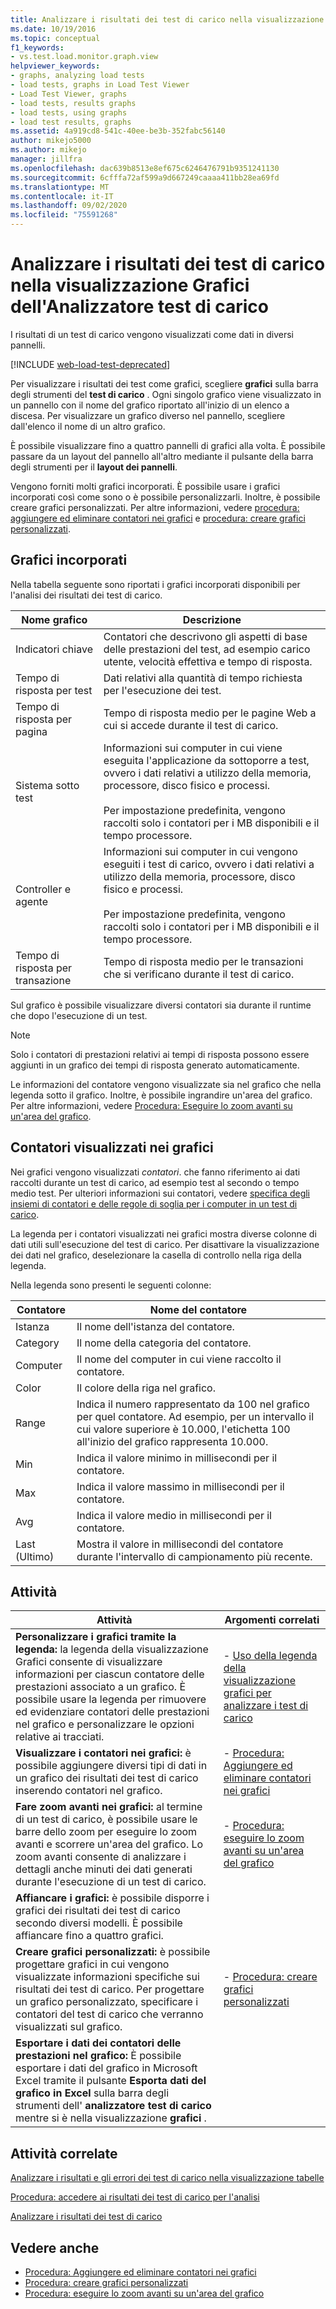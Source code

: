 ```yaml
---
title: Analizzare i risultati dei test di carico nella visualizzazione Grafici dell'Analizzatore test di carico
ms.date: 10/19/2016
ms.topic: conceptual
f1_keywords:
- vs.test.load.monitor.graph.view
helpviewer_keywords:
- graphs, analyzing load tests
- load tests, graphs in Load Test Viewer
- Load Test Viewer, graphs
- load tests, results graphs
- load tests, using graphs
- load test results, graphs
ms.assetid: 4a919cd8-541c-40ee-be3b-352fabc56140
author: mikejo5000
ms.author: mikejo
manager: jillfra
ms.openlocfilehash: dac639b8513e8ef675c6246476791b9351241130
ms.sourcegitcommit: 6cfffa72af599a9d667249caaaa411bb28ea69fd
ms.translationtype: MT
ms.contentlocale: it-IT
ms.lasthandoff: 09/02/2020
ms.locfileid: "75591268"
---
```

# <a name="analyze-load-test-results-in-the-graphs-view-of-the-load-test-analyzer"></a>Analizzare i risultati dei test di carico nella visualizzazione Grafici dell'Analizzatore test di carico

I risultati di un test di carico vengono visualizzati come dati in diversi pannelli.

[!INCLUDE [web-load-test-deprecated](includes/web-load-test-deprecated.md)]

Per visualizzare i risultati dei test come grafici, scegliere **grafici** sulla barra degli strumenti del **test di carico** . Ogni singolo grafico viene visualizzato in un pannello con il nome del grafico riportato all'inizio di un elenco a discesa. Per visualizzare un grafico diverso nel pannello, scegliere dall'elenco il nome di un altro grafico.

È possibile visualizzare fino a quattro pannelli di grafici alla volta. È possibile passare da un layout del pannello all'altro mediante il pulsante della barra degli strumenti per il **layout dei pannelli**.

Vengono forniti molti grafici incorporati. È possibile usare i grafici incorporati così come sono o è possibile personalizzarli. Inoltre, è possibile creare grafici personalizzati. Per altre informazioni, vedere [procedura: aggiungere ed eliminare contatori nei grafici](../test/how-to-add-and-delete-counters-on-graphs-in-load-test-results.md) e [procedura: creare grafici personalizzati](../test/how-to-create-custom-graphs-in-load-test-results.md).

## <a name="built-in-graphs"></a>Grafici incorporati

Nella tabella seguente sono riportati i grafici incorporati disponibili per l'analisi dei risultati dei test di carico.

|Nome grafico|Descrizione|
|-|-|
|Indicatori chiave|Contatori che descrivono gli aspetti di base delle prestazioni del test, ad esempio carico utente, velocità effettiva e tempo di risposta.|
|Tempo di risposta per test|Dati relativi alla quantità di tempo richiesta per l'esecuzione dei test.|
|Tempo di risposta per pagina|Tempo di risposta medio per le pagine Web a cui si accede durante il test di carico.|
|Sistema sotto test|Informazioni sui computer in cui viene eseguita l'applicazione da sottoporre a test, ovvero i dati relativi a utilizzo della memoria, processore, disco fisico e processi.<br /><br /> Per impostazione predefinita, vengono raccolti solo i contatori per i MB disponibili e il tempo processore.|
|Controller e agente|Informazioni sui computer in cui vengono eseguiti i test di carico, ovvero i dati relativi a utilizzo della memoria, processore, disco fisico e processi.<br /><br /> Per impostazione predefinita, vengono raccolti solo i contatori per i MB disponibili e il tempo processore.|
|Tempo di risposta per transazione|Tempo di risposta medio per le transazioni che si verificano durante il test di carico.|

Sul grafico è possibile visualizzare diversi contatori sia durante il runtime che dopo l'esecuzione di un test.

> [!NOTE]
> Solo i contatori di prestazioni relativi ai tempi di risposta possono essere aggiunti in un grafico dei tempi di risposta generato automaticamente.

Le informazioni del contatore vengono visualizzate sia nel grafico che nella legenda sotto il grafico.  Inoltre, è possibile ingrandire un'area del grafico. Per altre informazioni, vedere [Procedura: Eseguire lo zoom avanti su un'area del grafico](../test/how-to-zoom-in-on-a-region-of-the-graph-in-load-test-results.md).

## <a name="counters-displayed-in-graphs"></a>Contatori visualizzati nei grafici

Nei grafici vengono visualizzati *contatori*. che fanno riferimento ai dati raccolti durante un test di carico, ad esempio test al secondo o tempo medio test. Per ulteriori informazioni sui contatori, vedere [specifica degli insiemi di contatori e delle regole di soglia per i computer in un test di carico](../test/specify-counter-sets-and-threshold-rules-for-load-testing.md).

La legenda per i contatori visualizzati nei grafici mostra diverse colonne di dati utili sull'esecuzione del test di carico. Per disattivare la visualizzazione dei dati nel grafico, deselezionare la casella di controllo nella riga della legenda.

Nella legenda sono presenti le seguenti colonne:

|Contatore|Nome del contatore|
|-|-|
|Istanza|Il nome dell'istanza del contatore.|
|Category|Il nome della categoria del contatore.|
|Computer|Il nome del computer in cui viene raccolto il contatore.|
|Color|Il colore della riga nel grafico.|
|Range|Indica il numero rappresentato da 100 nel grafico per quel contatore. Ad esempio, per un intervallo il cui valore superiore è 10.000, l'etichetta 100 all'inizio del grafico rappresenta 10.000.|
|Min|Indica il valore minimo in millisecondi per il contatore.|
|Max|Indica il valore massimo in millisecondi per il contatore.|
|Avg|Indica il valore medio in millisecondi per il contatore.|
|Last (Ultimo)|Mostra il valore in millisecondi del contatore durante l'intervallo di campionamento più recente.|

## <a name="tasks"></a>Attività

|Attività|Argomenti correlati|
|-|-|
|**Personalizzare i grafici tramite la legenda:** la legenda della visualizzazione Grafici consente di visualizzare informazioni per ciascun contatore delle prestazioni associato a un grafico. È possibile usare la legenda per rimuovere ed evidenziare contatori delle prestazioni nel grafico e personalizzare le opzioni relative ai tracciati.|-   [Uso della legenda della visualizzazione grafici per analizzare i test di carico](../test/use-the-graphs-view-legend-to-analyze-load-tests.md)|
|**Visualizzare i contatori nei grafici:** è possibile aggiungere diversi tipi di dati in un grafico dei risultati dei test di carico inserendo contatori nel grafico.|-   [Procedura: Aggiungere ed eliminare contatori nei grafici](../test/how-to-add-and-delete-counters-on-graphs-in-load-test-results.md)|
|**Fare zoom avanti nei grafici:** al termine di un test di carico, è possibile usare le barre dello zoom per eseguire lo zoom avanti e scorrere un'area del grafico. Lo zoom avanti consente di analizzare i dettagli anche minuti dei dati generati durante l'esecuzione di un test di carico.|-   [Procedura: eseguire lo zoom avanti su un'area del grafico](../test/how-to-zoom-in-on-a-region-of-the-graph-in-load-test-results.md)|
|**Affiancare i grafici:** è possibile disporre i grafici dei risultati dei test di carico secondo diversi modelli. È possibile affiancare fino a quattro grafici.||
|**Creare grafici personalizzati:** è possibile progettare grafici in cui vengono visualizzate informazioni specifiche sui risultati dei test di carico. Per progettare un grafico personalizzato, specificare i contatori del test di carico che verranno visualizzati sul grafico.|-   [Procedura: creare grafici personalizzati](../test/how-to-create-custom-graphs-in-load-test-results.md)|
|**Esportare i dati dei contatori delle prestazioni nel grafico:** È possibile esportare i dati del grafico in Microsoft Excel tramite il pulsante **Esporta dati del grafico in Excel** sulla barra degli strumenti dell' **analizzatore test di carico** mentre si è nella visualizzazione **grafici** .||

## <a name="related-tasks"></a>Attività correlate

[Analizzare i risultati e gli errori dei test di carico nella visualizzazione tabelle](../test/analyze-load-test-results-and-errors-in-the-tables-view.md)

[Procedura: accedere ai risultati dei test di carico per l'analisi](../test/how-to-access-load-test-results-for-analysis.md)

[Analizzare i risultati dei test di carico](../test/analyze-load-test-results-using-the-load-test-analyzer.md)

## <a name="see-also"></a>Vedere anche

- [Procedura: Aggiungere ed eliminare contatori nei grafici](../test/how-to-add-and-delete-counters-on-graphs-in-load-test-results.md)
- [Procedura: creare grafici personalizzati](../test/how-to-create-custom-graphs-in-load-test-results.md)
- [Procedura: eseguire lo zoom avanti su un'area del grafico](../test/how-to-zoom-in-on-a-region-of-the-graph-in-load-test-results.md)
